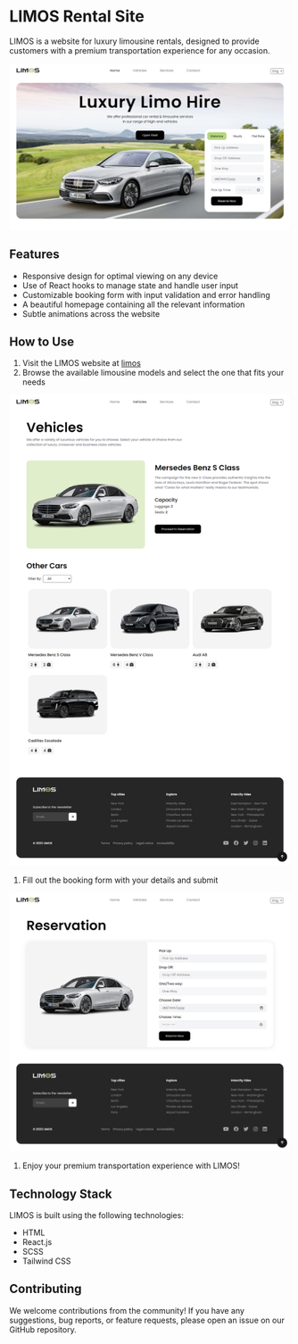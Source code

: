 # LIMOS Rental Site

LIMOS is a website for luxury limousine rentals, designed to provide customers with a premium transportation experience for any occasion.

![home-page](screenshots/home-page.png)

## Features

- Responsive design for optimal viewing on any device
- Use of React hooks to manage state and handle user input
- Customizable booking form with input validation and error handling
- A beautiful homepage containing all the relevant information
- Subtle animations across the website

## How to Use

1. Visit the LIMOS website at [limos](https://limos-rental-site.vercel.app/)
1. Browse the available limousine models and select the one that fits your needs

![vehicles-page](screenshots/vehicles-page.png)

1. Fill out the booking form with your details and submit

![reservation-page](screenshots/reservation-page.png)

1. Enjoy your premium transportation experience with LIMOS!

## Technology Stack

LIMOS is built using the following technologies:

- HTML
- React.js
- SCSS
- Tailwind CSS

## Contributing

We welcome contributions from the community! If you have any suggestions, bug reports, or feature requests, please open an issue on our GitHub repository.
